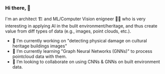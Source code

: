 <!--
**tekboart/tekboart** is a ✨ _special_ ✨ repository because its `README.md` (this file) appears on your GitHub profile.

Here are some ideas to get you started:

- 🔭 I’m currently working on ...
- 🌱 I’m currently learning ...
- 👯 I’m looking to collaborate on ...
- 🤔 I’m looking for help with ...
- 💬 Ask me about ...
- 📫 How to reach me: ...
- 😄 Pronouns: ...
- ⚡ Fun fact: ...
-->

### Hi there, 👋

I'm an architect 🏗️ and ML/Computer Vision enigneer 🧑‍💻 who is very interesting in applying AI in the bulit environment/heritage, and thus create value from diff types of data (e.g., images, point clouds, etc.).

- 🔭 I’m currently working on "detecting physical damage on cultural heritage buildings images"
- 🌱 I’m currently learning "Graph Neural Networks (GNNs)" to process pointcloud data with them.
- 👯 I’m looking to collaborate on using CNNs & GNNs on built environment data.


